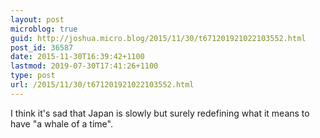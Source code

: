 ```yaml
---
layout: post
microblog: true
guid: http://joshua.micro.blog/2015/11/30/t671201921022103552.html
post_id: 36587
date: 2015-11-30T16:39:42+1100
lastmod: 2019-07-30T17:41:26+1100
type: post
url: /2015/11/30/t671201921022103552.html
---
```

I think it's sad that Japan is slowly but surely redefining what it means to have "a whale of a time".

